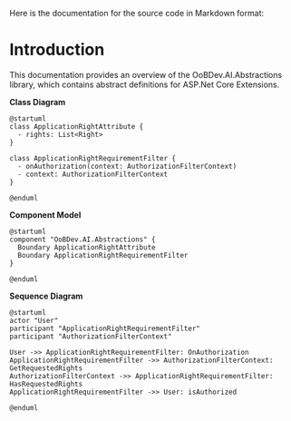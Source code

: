 Here is the documentation for the source code in Markdown format:

**Introduction**
===============

This documentation provides an overview of the OoBDev.AI.Abstractions library, which contains abstract definitions for ASP.Net Core Extensions.


**Class Diagram**
```plantuml
@startuml
class ApplicationRightAttribute {
  - rights: List<Right>
}

class ApplicationRightRequirementFilter {
  - onAuthorization(context: AuthorizationFilterContext)
  - context: AuthorizationFilterContext
}

@enduml
```


**Component Model**
```plantuml
@startuml
component "OoBDev.AI.Abstractions" {
  Boundary ApplicationRightAttribute
  Boundary ApplicationRightRequirementFilter
}

@enduml
```

**Sequence Diagram**
```plantuml
@startuml
actor "User"
participant "ApplicationRightRequirementFilter"
participant "AuthorizationFilterContext"

User ->> ApplicationRightRequirementFilter: OnAuthorization
ApplicationRightRequirementFilter ->> AuthorizationFilterContext: GetRequestedRights
AuthorizationFilterContext ->> ApplicationRightRequirementFilter: HasRequestedRights
ApplicationRightRequirementFilter ->> User: isAuthorized

@enduml
```
